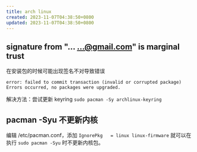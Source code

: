 ```yaml
---
title: arch linux
created: 2023-11-07T04:38:50+0800
updated: 2023-11-07T04:38:50+0800
---
```



## signature from "... <...@gmail.com>" is marginal trust

在安装包的时候可能出现签名不对导致错误

```
error: failed to commit transaction (invalid or corrupted package)
Errors occurred, no packages were upgraded.
```

解决方法：尝试更新 keyring `sudo pacman -Sy archlinux-keyring`


## pacman -Syu 不更新内核

编辑 /etc/pacman.conf，添加 `IgnorePkg   = linux linux-firmware` 就可以在执行 `sudo pacman -Syu` 时不更新内核包。
